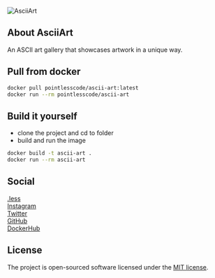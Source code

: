 ![AsciiArt](https://github.com/pointless-code/ascii-art/assets/18129171/897e593e-9000-4197-ba11-476324df3ee0)

## About AsciiArt

An ASCII art gallery that showcases artwork in a unique way.

## Pull from docker

```bash
docker pull pointlesscode/ascii-art:latest
docker run --rm pointlesscode/ascii-art
```

## Build it yourself
- clone the project and cd to folder
- build and run the image
```bash
docker build -t ascii-art .
docker run --rm ascii-art
```

## Social

<a href="https://pointlesscode.dev/">.less</a><br>
<a href="https://www.instagram.com/pointlesscode">Instagram</a><br>
<a href="https://x.com/pointlessCodes">Twitter</a><br>
<a href="https://github.com/pointless-code">GitHub</a><br>
<a href="https://hub.docker.com/u/pointlesscode">DockerHub</a>

## License

The project is open-sourced software licensed under the [MIT license](https://opensource.org/licenses/MIT).
